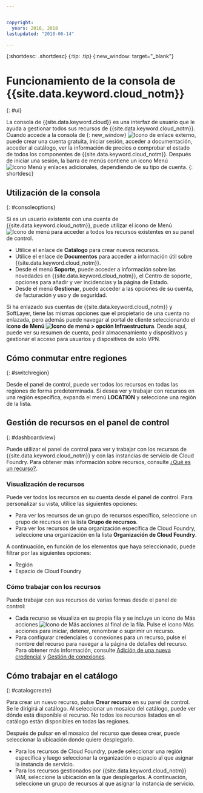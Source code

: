 ```yaml
---


copyright:
  years: 2016, 2018
lastupdated: "2018-06-14"

---
```


{:shortdesc: .shortdesc}
{:tip: .tip}
{:new_window: target="_blank"}

# Funcionamiento de la consola de {{site.data.keyword.cloud_notm}}
{: #ui}

La consola de {{site.data.keyword.cloud}} es una interfaz de usuario que le ayuda a gestionar todos sus recursos de {{site.data.keyword.cloud_notm}}. Cuando accede a la consola de [](https://console.bluemix.net){: new_window} ![Icono de enlace externo](../icons/launch-glyph.svg "Icono de enlace externo"), puede crear una cuenta gratuita, iniciar sesión, acceder a documentación, acceder al catálogo, ver la información de precios o comprobar el estado de todos los componentes de {{site.data.keyword.cloud_notm}}. Después de iniciar una sesión, la barra de menús contiene un icono Menú ![Icono Menú](../icons/icon_hamburger.svg) y enlaces adicionales, dependiendo de su tipo de cuenta.
{: shortdesc}

## Utilización de la consola
{: #consoleoptions}

Si es un usuario existente con una cuenta de {{site.data.keyword.cloud_notm}}, puede utilizar el icono de Menú ![Icono de menú](../icons/icon_hamburger.svg) para acceder a todos los recursos existentes en su panel de control.
  * Utilice el enlace de **Catálogo** para crear nuevos recursos.
  * Utilice el enlace de **Documentos** para acceder a información útil sobre {{site.data.keyword.cloud_notm}}.
  * Desde el menú **Soporte**, puede acceder a información sobre las novedades en {{site.data.keyword.cloud_notm}}, el Centro de soporte, opciones para añadir y ver incidencias y la página de Estado.
  * Desde el menú **Gestionar**, puede acceder a las opciones de su cuenta, de facturación y uso y de seguridad.

Si ha enlazado sus cuentas de {{site.data.keyword.cloud_notm}} y SoftLayer, tiene las mismas opciones que el propietario de una cuenta no enlazada, pero además puede navegar al portal de cliente seleccionando el **icono de Menú ![Icono de menú](../icons/icon_hamburger.svg)  > opción Infraestructura**. Desde aquí, puede ver su resumen de cuenta, pedir almacenamiento y dispositivos y gestionar el acceso para usuarios y dispositivos de solo VPN.

## Cómo conmutar entre regiones
{: #switchregion}

Desde el panel de control, puede ver todos los recursos en todas las regiones de forma predeterminada. Si desea ver y trabajar con recursos en una región específica, expanda el menú **LOCATION** y seleccione una región de la lista. 

## Gestión de recursos en el panel de control
{: #dashboardview}

Puede utilizar el panel de control para ver y trabajar con los recursos de {{site.data.keyword.cloud_notm}} y con las instancias de servicio de Cloud Foundry. Para obtener más información sobre recursos, consulte [¿Qué es un recurso?](/docs/resources/acct_resources.html#resource).

### Visualización de recursos

Puede ver todos los recursos en su cuenta desde el panel de control. Para personalizar su vista, utilice las siguientes opciones:

  * Para ver los recursos de un grupo de recursos específico, seleccione un grupo de recursos en la lista **Grupo de recursos**.
  * Para ver los recursos de una organización específica de Cloud Foundry, seleccione una organización en la lista **Organización de Cloud Foundry**.

A continuación, en función de los elementos que haya seleccionado, puede filtrar por las siguientes opciones:

  * Región
  * Espacio de Cloud Foundry

### Cómo trabajar con los recursos

Puede trabajar con sus recursos de varias formas desde el panel de control:

  * Cada recurso se visualiza en su propia fila y se incluye un icono de Más acciones ![Icono de Más acciones](../icons/overflow-menu.svg) al final de la fila. Pulse el icono Más acciones para iniciar, detener, renombrar o suprimir un recurso.
  * Para configurar credenciales o conexiones para un recurso, pulse el nombre del recurso para navegar a la página de detalles del recurso. Para obtener más información, consulte [Adición de una nueva credencial](/docs/resources/service_credentials.html) y [Gestión de conexiones](/docs/resources/connecting_apps.html#connect_app).

## Cómo trabajar en el catálogo
{: #catalogcreate}

Para crear un nuevo recurso, pulse **Crear recurso** en su panel de control. Se le dirigirá al catálogo. Al seleccionar un mosaico del catálogo, puede ver dónde está disponible el recurso. No todos los recursos listados en el catálogo están disponibles en todas las regiones.

Después de pulsar en el mosaico del recurso que desea crear, puede seleccionar la ubicación donde quiere desplegarlo.

  * Para los recursos de Cloud Foundry, puede seleccionar una región específica y luego seleccionar la organización o espacio al que asignar la instancia de servicio.
  * Para los recursos gestionados por {{site.data.keyword.cloud_notm}} IAM, seleccione la ubicación en la que desplegarlos. A continuación, seleccione un grupo de recursos al que asignar la instancia de servicio.
